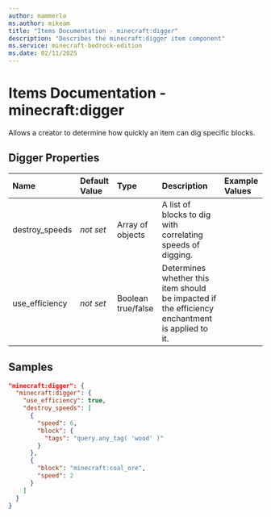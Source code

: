 ```yaml
---
author: mammerla
ms.author: mikeam
title: "Items Documentation - minecraft:digger"
description: "Describes the minecraft:digger item component"
ms.service: minecraft-bedrock-edition
ms.date: 02/11/2025 
---
```


# Items Documentation - minecraft:digger

Allows a creator to determine how quickly an item can dig specific blocks.


## Digger Properties

|Name       |Default Value |Type |Description |Example Values |
|:----------|:-------------|:----|:-----------|:------------- |
| destroy_speeds | *not set* | Array of objects | A list of blocks to dig with correlating speeds of digging. |  | 
| use_efficiency | *not set* | Boolean true/false | Determines whether this item should be impacted if the efficiency enchantment is applied to it. |  | 

## Samples


```json
"minecraft:digger": {
  "minecraft:digger": {
    "use_efficiency": true,
    "destroy_speeds": [
      {
        "speed": 6,
        "block": {
          "tags": "query.any_tag( 'wood' )"
        }
      },
      {
        "block": "minecraft:coal_ore",
        "speed": 2
      }
    ]
  }
}
```
